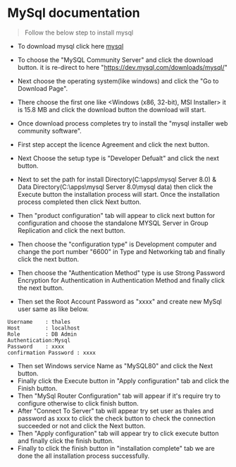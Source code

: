 # MySql documentation


> Follow the below step to install mysql

- To download mysql click here 
  [mysql](https://dev.mysql.com/downloads/)

- To choose the "MySQL Community Server" and click the download button. it is re-direct to here "https://dev.mysql.com/downloads/mysql/" 
- Next choose the operating system(like windows) and click the "Go to Download Page".
- There choose the first one like 
<Windows (x86, 32-bit), MSI Installer> it is 15.8 MB and click the download button the download will start.
- Once download process completes try to install the "mysql installer web community software".
- First step accept the licence Agreement and click the next button. 
- Next Choose the setup type is "Developer Defualt" and click the next button.
- Next to set the path for install Directory(C:\apps\mysql Server 8.0) & Data Directory(C:\apps\mysql Server 8.0\mysql data) then click the Execute button the installation process will start. Once the installation process completed then click Next button.
- Then "product configuration" tab will appear to click next button for configuration and choose the standalone MYSQL Server in Group        Replication and click the next button.
- Then choose the "configuration type" is Development computer and change the port number "6600" in Type and Networking tab and finally click the next button.
- Then choose the "Authentication Method" type is use Strong Password Encryption for Authentication in Authentication Method and finally click the next button.
- Then set the Root Account Password as "xxxx" and create new MySql user same as like below.

```
Username    : thales
Host        : localhost
Role        : DB Admin
Authentication:Mysql
Password    : xxxx
confirmation Password : xxxx

```
- Then set Windows service Name as "MySQL80" and click the Next button.
- Finally click the Execute button in "Apply configuration" tab and click the Finish button.
- Then "MySql Router Configuration" tab will appear if it's require try to configure otherwise to click finish button.
- After "Connect To Server" tab will appear try set user as thales and password as xxxx to click the check button to check the connection succeeded or not and click the Next button.
- Then "Apply configuration" tab will appear try to click execute button and finally click the finish button.
- Finally to click the finish button in "installation complete" tab we are done the all installation process successfully. 




